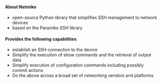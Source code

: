 
#### About Netmiko

* open-source Python library that simplifies SSH management to network devices
* based on the Paramiko SSH library

#### Provides the following capabilities
* establish an SSH connection to the device
* Simplify the execution of show commands and the retrieval of output data
* Simplify execution of configuration commands including possibly commit actions
* Do the above across a broad set of networking vendors and platforms


